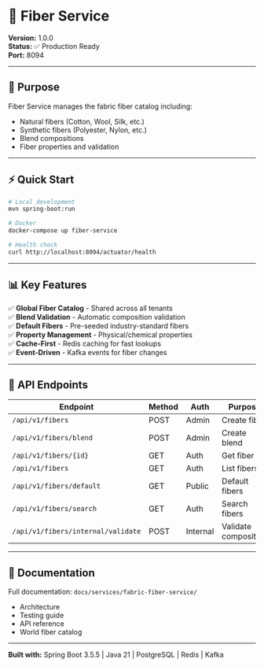 # 🧵 Fiber Service

**Version:** 1.0.0  
**Status:** ✅ Production Ready  
**Port:** 8094

---

## 🎯 Purpose

Fiber Service manages the fabric fiber catalog including:

- Natural fibers (Cotton, Wool, Silk, etc.)
- Synthetic fibers (Polyester, Nylon, etc.)
- Blend compositions
- Fiber properties and validation

---

## ⚡ Quick Start

```bash
# Local development
mvn spring-boot:run

# Docker
docker-compose up fiber-service

# Health check
curl http://localhost:8094/actuator/health
```

---

## 📊 Key Features

✅ **Global Fiber Catalog** - Shared across all tenants  
✅ **Blend Validation** - Automatic composition validation  
✅ **Default Fibers** - Pre-seeded industry-standard fibers  
✅ **Property Management** - Physical/chemical properties  
✅ **Cache-First** - Redis caching for fast lookups  
✅ **Event-Driven** - Kafka events for fiber changes

---

## 🔗 API Endpoints

| Endpoint                           | Method | Auth     | Purpose              |
| ---------------------------------- | ------ | -------- | -------------------- |
| `/api/v1/fibers`                   | POST   | Admin    | Create fiber         |
| `/api/v1/fibers/blend`             | POST   | Admin    | Create blend         |
| `/api/v1/fibers/{id}`              | GET    | Auth     | Get fiber            |
| `/api/v1/fibers`                   | GET    | Auth     | List fibers          |
| `/api/v1/fibers/default`           | GET    | Public   | Default fibers       |
| `/api/v1/fibers/search`            | GET    | Auth     | Search fibers        |
| `/api/v1/fibers/internal/validate` | POST   | Internal | Validate composition |

---

## 📖 Documentation

Full documentation: `docs/services/fabric-fiber-service/`

- Architecture
- Testing guide
- API reference
- World fiber catalog

---

**Built with:** Spring Boot 3.5.5 | Java 21 | PostgreSQL | Redis | Kafka
